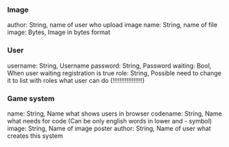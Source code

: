 ### Image
author: String, name of user who upload image
name: String, name of file
image: Bytes, Image in bytes format

### User
username: String, Username
password: String, Password
waiting: Bool, When user waiting registration is true
role: String, Possible need to change it to list with roles what user can do (!!!!!!!!!!!!!!!!!)

### Game system
name: String, Name what shows users in browser
codename: String, Name what needs for code (Can be only english words in lower and - symbol)
image: String, Name of image poster
author: String, Name of user what creates this system